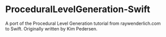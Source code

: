 # ProceduralLevelGeneration-Swift
A port of the Procedural Level Generation tutorial from raywenderlich.com to Swift. Originally written by Kim Pedersen.
